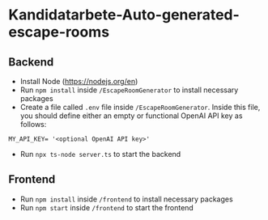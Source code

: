 # Kandidatarbete-Auto-generated-escape-rooms

## Backend
- Install Node (https://nodejs.org/en)
- Run `npm install` inside `/EscapeRoomGenerator` to install necessary packages
- Create a file called `.env` file inside `/EscapeRoomGenerator`. Inside this file, you should define either an empty or functional OpenAI API key as follows:
```
MY_API_KEY= '<optional OpenAI API key>'
```
- Run `npx ts-node server.ts` to start the backend

## Frontend
- Run `npm install` inside `/frontend` to install necessary packages
- Run `npm start` inside `/frontend` to start the frontend